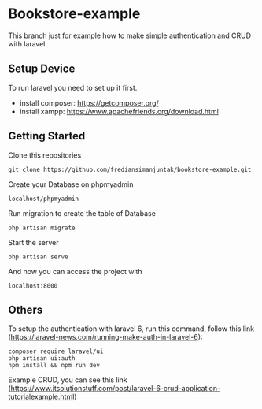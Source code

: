 # Bookstore-example
This branch just for example how to make simple authentication and CRUD with laravel

## Setup Device

To run laravel you need to set up it first.
- install composer: https://getcomposer.org/
- install xampp: https://www.apachefriends.org/download.html
    
    
## Getting Started

Clone this repositories

    git clone https://github.com/frediansimanjuntak/bookstore-example.git
    
Create your Database on phpmyadmin

    localhost/phpmyadmin
    
Run migration to create the table of Database

    php artisan migrate
    
Start the server
    
    php artisan serve
    
And now you can access the project with 
    
    localhost:8000


## Others

To setup the authentication with laravel 6, run this command, follow this link (https://laravel-news.com/running-make-auth-in-laravel-6):

    composer require laravel/ui
    php artisan ui:auth
    npm install && npm run dev


Example CRUD, you can see this link (https://www.itsolutionstuff.com/post/laravel-6-crud-application-tutorialexample.html)
